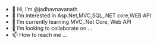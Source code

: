 - 👋 Hi, I’m @jadhavnavanath
- 👀 I’m interested in Asp.Net,MVC,SQL,.NET core,WEB API
- 🌱 I’m currently learning MVC,.Net Core, Web API
- 💞️ I’m looking to collaborate on ...
- 📫 How to reach me ...

<!---
jadhavnavanath/jadhavnavanath is a ✨ special ✨ repository because its `README.md` (this file) appears on your GitHub profile.
You can click the Preview link to take a look at your changes.
--->
